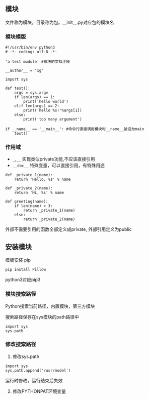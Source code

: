 ## 模块

文件称为模块，目录称为包。\_\_init\_\_.py对应包的模块名

### 模块模版

```
#!/usr/bin/env python3
# -*- coding: utf-8 -*-

'a test module' #模块的文档注释

__author__ = 'xg'

import sys

def test():
    args = sys.argv
    if len(args) == 1:
        print('hello world')
    elif len(args) == 2:
        print('hello %s!'%args[1])
    else:
        print('too many argument')

if __name__ == '__main__': #命令行直接调用模块时__name__被设为main
    test()
```

### 作用域

- `_`,`__` 实现类似private功能,不应该直接引用
- `__doc__` 特殊变量，可以直接引用，有特殊用途

```
def _private_1(name):
    return 'Hello, %s' % name

def _private_2(name):
    return 'Hi, %s' % name

def greeting(name):
    if len(name) > 3:
        return _private_1(name)
    else:
        return _private_2(name)
```

外部不需要引用的函数全部定义成private, 外部引用定义为public

## 安装模块

模版安装 pip

```
pip install Pillow
```

python3对应pip3

### 模块搜索路径

Python搜索当前路径，内置模块，第三方模块

搜索路径保存在sys模块的path路径中

```
import sys
sys.path
```

### 修改搜索路径

1. 修改sys.path

```
import sys
sys.path.append('/usr/model')
```
运行时修改，运行结束后失效

2. 修改PYTHONPAT环境变量
